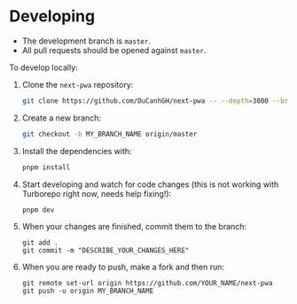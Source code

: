 # Developing

- The development branch is `master`.
- All pull requests should be opened against `master`.

To develop locally:

1. Clone the `next-pwa` repository:
   ```bash
   git clone https://github.com/DuCanhGH/next-pwa -- --depth=3000 --branch master --single-branch
   ```
1. Create a new branch:
   ```bash
   git checkout -b MY_BRANCH_NAME origin/master
   ```
1. Install the dependencies with:
   ```bash
   pnpm install
   ```
1. Start developing and watch for code changes (this is not working with Turborepo right now, needs help fixing!):
   ```bash
   pnpm dev
   ```
1. When your changes are finished, commit them to the branch:
   ```
   git add .
   git commit -m "DESCRIBE_YOUR_CHANGES_HERE"
   ```
1. When you are ready to push, make a fork and then run:
   ```
   git remote set-url origin https://github.com/YOUR_NAME/next-pwa
   git push -u origin MY_BRANCH_NAME
   ```
